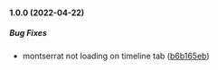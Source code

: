#### 1.0.0 (2022-04-22)

##### Bug Fixes

*  montserrat not loading on timeline tab ([b6b165eb](https://github.com/jmceager/pw-dashboard/commit/b6b165eb73781879917b326c8e4eda79bbd88092))

